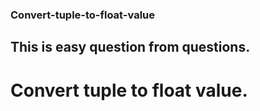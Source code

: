 ### Convert-tuple-to-float-value
## This is easy question from questions.
# Convert tuple to float value.
